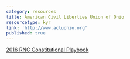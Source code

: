 ```yaml
---
category: resources
title: American Civil Liberties Union of Ohio
resourcetype: kyr
link: 'http://www.acluohio.org'
published: true
---
```

[2016 RNC Constitutional Playbook](http://www.acluohio.org/rnc)
